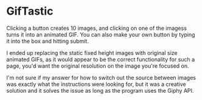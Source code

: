 # GifTastic

Clicking a button creates 10 images, and clicking on one of the imagess turns it into an animated GIF. You can also make your own button by typing it into the box and hitting submit.

I ended up replacing the static fixed height images with original size animated GIFs, as it would appear to be the correct functionality for such a page, you'd want the original resolution on the image you're focused on.

I'm not sure if my answer for how to switch out the source between images was exactly what the instructions were looking for, but it was a creative solution and it solves the issue as long as the program uses the Giphy API.
